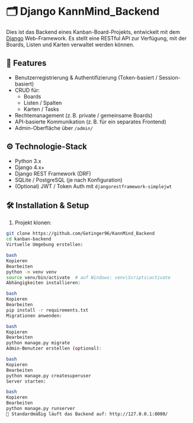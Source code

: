 # 🗂️ Django KannMind_Backend 

Dies ist das Backend eines Kanban-Board-Projekts, entwickelt mit dem [Django](https://www.djangoproject.com/) Web-Framework. Es stellt eine RESTful API zur Verfügung, mit der Boards, Listen und Karten verwaltet werden können.

## 🚀 Features

- Benutzerregistrierung & Authentifizierung (Token-basiert / Session-basiert)
- CRUD für:
  - Boards
  - Listen / Spalten
  - Karten / Tasks
- Rechtemanagement (z. B. private / gemeinsame Boards)
- API-basierte Kommunikation (z. B. für ein separates Frontend)
- Admin-Oberfläche über `/admin/`

## ⚙️ Technologie-Stack

- Python 3.x
- Django 4.x+
- Django REST Framework (DRF)
- SQLite / PostgreSQL (je nach Konfiguration)
- (Optional) JWT / Token Auth mit `djangorestframework-simplejwt`

## 🛠️ Installation & Setup

1. Projekt klonen:

```bash
git clone https://github.com/Getinger96/KannMind_Backend
cd kanban-backend
Virtuelle Umgebung erstellen:

bash
Kopieren
Bearbeiten
python -m venv venv
source venv/bin/activate  # auf Windows: venv\Scripts\activate
Abhängigkeiten installieren:

bash
Kopieren
Bearbeiten
pip install -r requirements.txt
Migrationen anwenden:

bash
Kopieren
Bearbeiten
python manage.py migrate
Admin-Benutzer erstellen (optional):

bash
Kopieren
Bearbeiten
python manage.py createsuperuser
Server starten:

bash
Kopieren
Bearbeiten
python manage.py runserver
🔗 Standardmäßig läuft das Backend auf: http://127.0.0.1:8000/




